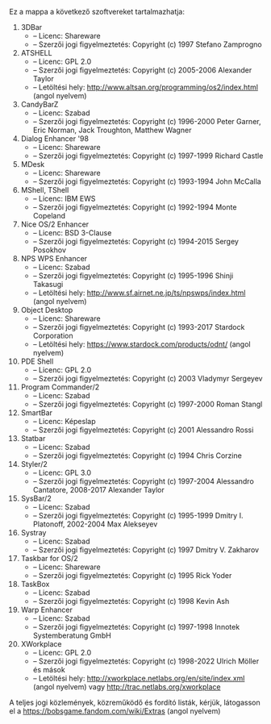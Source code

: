 ﻿Ez a mappa a következő szoftvereket tartalmazhatja:

1. 3DBar
   - – Licenc: Shareware
   - – Szerzői jogi figyelmeztetés: Copyright (c) 1997 Stefano Zamprogno
2. ATSHELL
   - – Licenc: GPL 2.0
   - – Szerzői jogi figyelmeztetés: Copyright (c) 2005-2006 Alexander Taylor
   - – Letöltési hely: http://www.altsan.org/programming/os2/index.html (angol nyelvem)
3. CandyBarZ
   - – Licenc: Szabad
   - – Szerzői jogi figyelmeztetés: Copyright (c) 1996-2000 Peter Garner, Eric Norman, Jack Troughton, Matthew Wagner
4. Dialog Enhancer '98
   - – Licenc: Shareware
   - – Szerzői jogi figyelmeztetés: Copyright (c) 1997-1999 Richard Castle
5. MDesk
   - – Licenc: Shareware
   - – Szerzői jogi figyelmeztetés: Copyright (c) 1993-1994 John McCalla
6. MShell, TShell
   - – Licenc: IBM EWS
   - – Szerzői jogi figyelmeztetés: Copyright (c) 1992-1994 Monte Copeland
7. Nice OS/2 Enhancer
   - – Licenc: BSD 3-Clause
   - – Szerzői jogi figyelmeztetés: Copyright (c) 1994-2015 Sergey Posokhov
8. NPS WPS Enhancer
   - – Licenc: Szabad
   - – Szerzői jogi figyelmeztetés: Copyright (c) 1995-1996 Shinji Takasugi
   - – Letöltési hely: http://www.sf.airnet.ne.jp/ts/npswps/index.html (angol nyelvem)
9. Object Desktop
   - – Licenc: Shareware
   - – Szerzői jogi figyelmeztetés: Copyright (c) 1993-2017 Stardock Corporation
   - – Letöltési hely: https://www.stardock.com/products/odnt/ (angol nyelvem)
10. PDE Shell
    - – Licenc: GPL 2.0
    - – Szerzői jogi figyelmeztetés: Copyright (c) 2003 Vladymyr Sergeyev
11. Program Commander/2
    - – Licenc: Szabad
    - – Szerzői jogi figyelmeztetés: Copyright (c) 1997-2000 Roman Stangl
12. SmartBar
    - – Licenc: Képeslap
    - – Szerzői jogi figyelmeztetés: Copyright (c) 2001 Alessandro Rossi
13. Statbar
    - – Licenc: Szabad
    - – Szerzői jogi figyelmeztetés: Copyright (c) 1994 Chris Corzine
14. Styler/2
    - – Licenc: GPL 3.0
    - – Szerzői jogi figyelmeztetés: Copyright (c) 1997-2004 Alessandro Cantatore, 2008-2017 Alexander Taylor
15. SysBar/2
    - – Licenc: Szabad
    - – Szerzői jogi figyelmeztetés: Copyright (c) 1995-1999 Dmitry I. Platonoff, 2002-2004 Max Alekseyev
16. Systray
    - – Licenc: Szabad
    - – Szerzői jogi figyelmeztetés: Copyright (c) 1997 Dmitry V. Zakharov
17. Taskbar for OS/2
    - – Licenc: Shareware
    - – Szerzői jogi figyelmeztetés: Copyright (c) 1995 Rick Yoder
18. TaskBox
    - – Licenc: Szabad
    - – Szerzői jogi figyelmeztetés: Copyright (c) 1998 Kevin Ash
19. Warp Enhancer
    - – Licenc: Szabad
    - – Szerzői jogi figyelmeztetés: Copyright (c) 1997-1998 Innotek Systemberatung GmbH
20. XWorkplace
    - – Licenc: GPL 2.0
    - – Szerzői jogi figyelmeztetés: Copyright (c) 1998-2022 Ulrich Möller és mások
    - – Letöltési hely: http://xworkplace.netlabs.org/en/site/index.xml (angol nyelvem) vagy http://trac.netlabs.org/xworkplace

A teljes jogi közlemények, közreműködő és fordító listák, kérjük, látogasson el a https://bobsgame.fandom.com/wiki/Extras (angol nyelvem)
